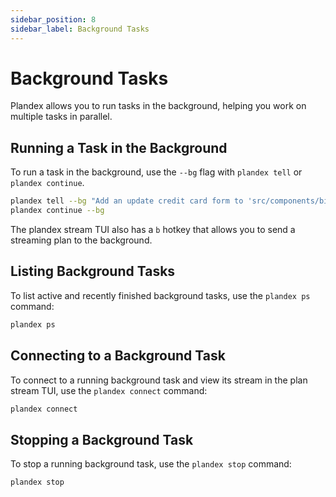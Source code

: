 ```yaml
---
sidebar_position: 8
sidebar_label: Background Tasks
---
```


# Background Tasks

Plandex allows you to run tasks in the background, helping you work on multiple tasks in parallel.

## Running a Task in the Background

To run a task in the background, use the `--bg` flag with `plandex tell` or `plandex continue`.

```bash
plandex tell --bg "Add an update credit card form to 'src/components/billing'"
plandex continue --bg
```

The plandex stream TUI also has a `b` hotkey that allows you to send a streaming plan to the background.

## Listing Background Tasks

To list active and recently finished background tasks, use the `plandex ps` command:

```bash
plandex ps
```

## Connecting to a Background Task

To connect to a running background task and view its stream in the plan stream TUI, use the `plandex connect` command:

```bash
plandex connect
```

## Stopping a Background Task

To stop a running background task, use the `plandex stop` command:

```bash
plandex stop
```

